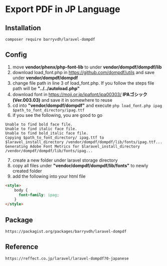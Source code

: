 # Export PDF in JP Language
## Installation
```
composer require barryvdh/laravel-dompdf
```

## Config
1. move **vendor/phenx/php-font-lib** to under **vendor/dompdf/dompdf/lib**
2. download load_font.php in https://github.com/dompdf/utils and save under **vendor/dompdf/dompdf**
3. change file path in line 3 of load_font.php. If you follow the steps file path will be **"../../autoload.php"**
4. download font in https://moji.or.jp/ipafont/ipa00303/ **IPAゴシック(Ver.003.03)** and save it in somewhere to reuse
5. cd into **"vendor/dompdf/dompdf"** and execute ```php load_font.php ipag $path_to_font_directory/ipag.ttf```
6. if you see the following, you are good to go
```
Unable to find bold face file.
Unable to find italic face file.
Unable to find bold_italic face file.
Copying $path_to_font_directory/ ipag.ttf to $laravel_install_directory /vendor/dompdf/dompdf/lib/fonts/ipag.ttf...
Generating Adobe Font Metrics for $laravel_install_directory /vendor/dompdf/dompdf/lib/fonts/ipag...
```
7. create a new folder under laravel storage directory
8. copy all files under **"vendor/dompdf/dompdf/lib/fonts"** to newly created folder
9. add the following into your html file
```html
<style>
    body {
      font-family: ipag;
    }
</style>
```

## Package
```
https://packagist.org/packages/barryvdh/laravel-dompdf
```

## Reference
```
https://reffect.co.jp/laravel/laravel-dompdf70-japanese
```
